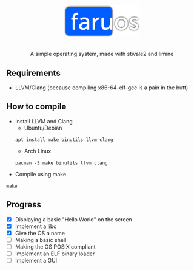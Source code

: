 # <p align="center"><img src="logo.png" width="200px" /></p>
<p align="center">A simple operating system, made with stivale2 and limine</p>

## Requirements
* LLVM/Clang (because compiling x86-64-elf-gcc is a pain in the butt)

## How to compile
* Install LLVM and Clang
	* Ubuntu/Debian
	```
	apt install make binutils llvm clang
	```
	* Arch Linux
	```
	pacman -S make binutils llvm clang
	```
* Compile using make
```
make
```

## Progress
- [x] Displaying a basic "Hello World" on the screen
- [x] Implement a libc
- [x] Give the OS a name
- [ ] Making a basic shell
- [ ] Making the OS POSIX compliant
- [ ] Implement an ELF binary loader
- [ ] Implement a GUI
